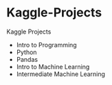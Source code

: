 # Kaggle-Projects
Kaggle Projects

- Intro to Programming
- Python
- Pandas
- Intro to Machine Learning
- Intermediate Machine Learning
